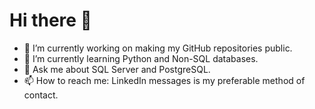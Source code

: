 # Hi there 👋

- 🔭 I’m currently working on making my GitHub repositories public.
- 🌱 I’m currently learning Python and Non-SQL databases.
- 💬 Ask me about SQL Server and PostgreSQL.
- 📫 How to reach me: LinkedIn messages is my preferable method of contact.

<!--
**Alex-Rosa/Alex-Rosa** is a ✨ _special_ ✨ repository because its `README.md` (this file) appears on your GitHub profile.

Here are some ideas to get you started:

- 🔭 I’m currently working on ...
- 🌱 I’m currently learning ...
- 👯 I’m looking to collaborate on ...
- 🤔 I’m looking for help with ...
- 💬 Ask me about ...
- 📫 How to reach me: ...
- 😄 Pronouns: ...
- ⚡ Fun fact: ...
-->
